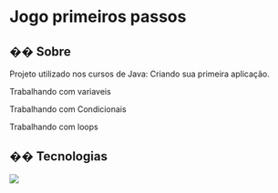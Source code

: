 <h1>Jogo primeiros passos</h1>

<h2>�� Sobre</h2>
<p>Projeto utilizado nos cursos de Java: Criando sua primeira aplicação.</p>
<p>Trabalhando com variaveis</p>
<p>Trabalhando com Condicionais</p>
<p>Trabalhando com loops</p>

## �� Tecnologias
<div>
  <img src="https://img.shields.io/badge/Java-239120?style=for-the-badge&logo=html5&logoColor=white">
</div>
